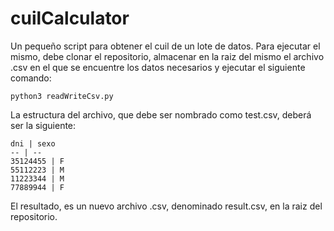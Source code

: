 # cuilCalculator

Un pequeño script para obtener el cuil de un lote de datos. Para ejecutar el mismo, debe clonar el repositorio, almacenar en la raiz del mismo el archivo .csv en el que se encuentre los datos necesarios y ejecutar el siguiente comando:

```
python3 readWriteCsv.py

```

La estructura del archivo, que debe ser nombrado como test.csv, deberá ser la siguiente:

```
dni | sexo
-- | --
35124455 | F
55112223 | M
11223344 | M
77889944 | F
```

El resultado, es un nuevo archivo .csv, denominado result.csv, en la raiz del repositorio.